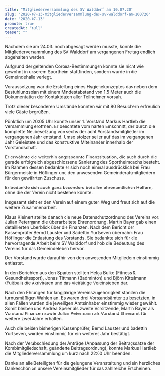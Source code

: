 ```yaml
---
title: "Mitgliederversammlung des SV Walddorf am 10.07.20"
slug: "2020-07-13-mitgliederversammlung-des-sv-walddorf-am-100720"
date: "2020-07-13"
promote: true
createdAt: "null"
teaser: ""
---
```

Nachdem sie am 24.03. noch abgesagt werden musste, konnte die Mitgliederversammlung des SV Walddorf am vergangenen Freitag endlich abgehalten werden.

Aufgrund der geltenden Corona-Bestimmungen konnte sie nicht wie gewohnt in unserem Sportheim stattfinden, sondern wurde in die Gemeindehalle verlegt.

Voraussetzung war die Erstellung eines Hygienekonzeptes das neben dem Bestuhlungsplan mit einem Mindestabstand von 1,5 Meter auch die Dokumentation der Kontaktdaten aller Teilnehmer vorsah.

Trotz dieser besonderen Umstände konnten wir mit 80 Besuchern erfreulich viele Gäste begrüßen.




Pünktlich um 20:05 Uhr konnte unser 1. Vorstand Markus Hartlieb die Versammlung eröffnen. Er berichtete vom harten Einschnitt, der durch die komplette Neubesetzung von sechs der acht Vorstandsmitglieder im vergangenen Jahr entstand. Umso stolzer sei er auf das im vergangenen Jahr Geleistete und das konstruktive Miteinander innerhalb der Vorstandschaft.

Er erwähnte die weiterhin angespannte Finanzsituation, die auch durch die gerade erfolgreich abgeschlossene Sanierung des Sportheimdachs besteht. Im Rahmen dessen bedankte er sich noch einmal ausdrücklich bei Frau Bürgermeisterin Höflinger und den anwesenden Gemeinderatsmitgliedern für den gewährten Zuschuss.

Er bedankte sich auch ganz besonders bei allen ehrenamtlichen Helfern, ohne die der Verein nicht bestehen könnte.

Insgesamt sieht er den Verein auf einem guten Weg und freut sich auf die weitere Zusammenarbeit.


Klaus Kleinert stellte danach die neue Datenschutzordnung des Vereins vor, Julian Petermann die überarbeitete Ehrenordnung. Martin Bayer gab einen detaillierten Überblick über die Finanzen. Nach dem Bericht der Kassenprüfer Bernd Lauster und Sadettin Yurtseven übernahm Frau Höflinger die Entlastung des Vorstands. Sie bedankte sich für die hervorragende Arbeit beim SV Walddorf und hob die Bedeutung des Vereins für das Gemeindeleben hervor.

Der Vorstand wurde daraufhin von den anwesenden Mitgliedern einstimmig entlastet.




In den Berichten aus den Sparten stellten Helga Bulke (Fitness &amp; Gesundheitssport), Jonas Tittmann (Badminton) und Björn Kittelmann (Fußball) die Aktivitäten und das vielfältige Vereinsleben dar.

Nach den Ehrungen für langjährige Vereinszugehörigkeit standen die turnusmäßigen Wahlen an. Es waren drei Vorstandsämter zu besetzten, in allen Fällen wurden die jeweiligen Amtsinhaber einstimmig wieder gewählt. Somit bleiben uns Andrea Speier als zweite Vorsitzende, Martin Bayer als Vorstand Finanzen sowie Julian Petermann als Vorstand Ehrenamt für weitere zwei Jahre erhalten.

Auch die beiden bisherigen Kassenprüfer, Bernd Lauster und Sadettin Yurtseven, wurden einstimmig für ein weiteres Jahr bestätigt.




Nach der Verabschiedung der Anträge (Anpassung der Beitragssätze der Kombimitgliedschaft, geänderte Beitragsordnung), konnte Markus Hartlieb die Mitgliederversammlung um kurz nach 22:00 Uhr beenden.


Danke an alle Beteiligten für die gelungene Veranstaltung und ein herzliches Dankeschön an unsere Vereinsmitglieder für das zahlreiche Erscheinen.
